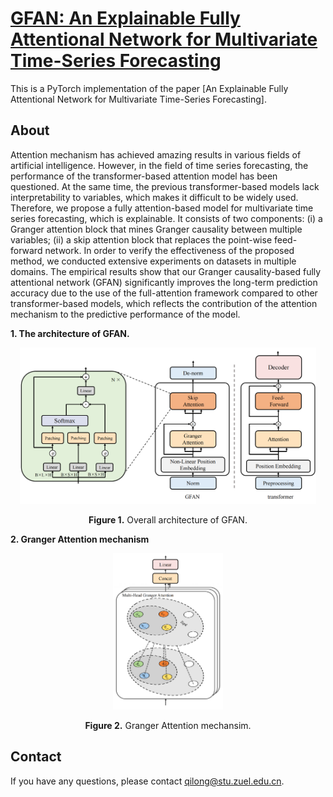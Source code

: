 # [GFAN: An Explainable Fully Attentional Network for Multivariate Time-Series Forecasting](https://doi.org/10.1016/j.knosys.2025.113780)

This is a PyTorch implementation of the paper [An Explainable Fully Attentional Network for Multivariate Time-Series Forecasting].

## About
Attention mechanism has achieved amazing results in various fields of artificial intelligence. However, in the field of time series forecasting, the performance of the transformer-based attention model has been questioned. At the same time, the previous transformer-based models lack interpretability to variables, which makes it difficult to be widely used. Therefore, we propose a fully attention-based model for multivariate time series forecasting, which is explainable. It consists of two components: (i) a Granger attention block that mines Granger causality between multiple variables; (ii) a skip attention block that replaces the point-wise feed-forward network. In order to verify the effectiveness of the proposed method, we conducted extensive experiments on datasets in multiple domains. The empirical results show that our Granger causality-based fully attentional network (GFAN) significantly improves the long-term prediction accuracy due to the use of the full-attention framework compared to other transformer-based models, which reflects the contribution of the attention mechanism to the predictive performance of the model.

**1. The architecture of GFAN.**

<p align="center">
<img src=".\pic\framework.png" height = "250" alt="" align=center />
<br><br>
<b>Figure 1.</b> Overall architecture of GFAN.
</p>

**2. Granger Attention mechanism**

<p align="center">
<img src=".\pic\Granger_Attention.png" height = "250" alt="" align=center />
<br><br>
<b>Figure 2.</b> Granger Attention mechansim.
</p>

## Contact
If you have any questions, please contact [qilong@stu.zuel.edu.cn](202021080121@stu.zuel.edu.cn).
